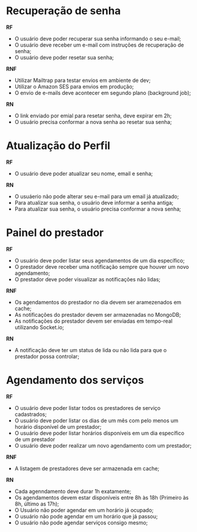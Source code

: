 # Recuperação de senha

**RF**

- O usuário deve poder recuperar sua senha informando o  seu e-mail;
- O usuário deve receber um e-mail com instruções de recuperação de senha;
- O usuário deve poder resetar sua senha;

**RNF**

- Utilizar Mailtrap para testar envios em ambiente de dev;
- Utilizar o Amazon SES para envios em produção;
- O envio de e-mails deve acontecer em segundo plano (background job);

**RN**

- O link enviado por emial para resetar senha, deve expirar em 2h;
- O usuário precisa conformar a nova senha ao resetar sua senha;

# Atualização do Perfil

**RF**

- O usuário deve poder atualizar seu nome, email e senha;

**RN**

- O usuáerio não pode alterar seu e-mail para um email já atualizado;
- Para atualizar sua senha, o usuário deve informar a senha antiga;
- Para atualizar sua senha, o usuário precisa conformar a nova senha;

# Painel do prestador

**RF**

- O usuário deve poder listar seus agendamentos de um dia específico;
- O prestador deve receber uma notificação sempre que houver um novo agendamento;
- O prestador deve poder visualizar as notificações não lidas;

**RNF**

- Os agendamentos do prestador no dia devem ser aramezenados em cache;
- As notificações do prestador devem ser armazenadas no MongoDB;
- As notificações do prestador devem ser enviadas em tempo-real utilizando Socket.io;

**RN**

- A notificação deve ter um status de lida ou não lida para que o prestador possa controlar;

# Agendamento dos serviços

**RF**

- O usuário deve poder listar todos os prestadores de serviço cadastrados;
- O usuário deve poder listar os dias de um mês com pelo menos um horário disponível de um prestador;
- O usuário deve poder listar horários disponíveis em um dia específico de um prestador
- O usuário deve poder realizar um novo agendamento com um prestador;

**RNF**

- A listagem de prestadores deve ser armazenada em cache;

**RN**

- Cada agenndamento deve durar 1h exatamente;
- Os agendamentos devem estar disponíveis entre 8h às 18h (Primeiro às 8h, último as 17h);
- O Usuário não poder agendar em um horário já ocupado;
- O usuário não pode agendar em um horário que já passou;
- O usuário não pode agendar serviços consigo mesmo;
